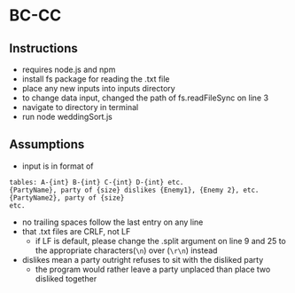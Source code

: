 # BC-CC 

## Instructions
* requires node.js and npm
* install fs package for reading the .txt file
* place any new inputs into inputs directory
* to change data input, changed the path of fs.readFileSync on line 3
* navigate to directory in terminal
* run node weddingSort.js

## Assumptions
* input is in format of 
```
tables: A-{int} B-{int} C-{int} D-{int} etc.
{PartyName}, party of {size} dislikes {Enemy1}, {Enemy 2}, etc.
{PartyName2}, party of {size}
etc.
```
* no trailing spaces follow the last entry on any line
* that .txt files are CRLF, not LF
    * if LF is default, please change the .split argument on line 9 and 25 to the appropriate characters(`\n`) over (`\r\n`) instead 
* dislikes mean a party outright refuses to sit with the disliked party
    * the program would rather leave a party unplaced than place two disliked together

